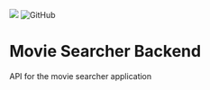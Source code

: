 ![](https://img.shields.io/github/workflow/status/citrone/movie-searcher-backend/Node%20CI?style=plastic)
![GitHub](https://img.shields.io/github/license/citrone/movie-searcher-backend?style=plastic)

# Movie Searcher Backend

API for the movie searcher application
